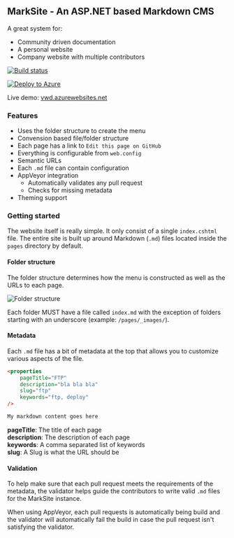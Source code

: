 ## MarkSite - An ASP.NET based Markdown CMS

A great system for:

- Community driven documentation
- A personal website
- Company website with multiple contributors

[![Build status](https://ci.appveyor.com/api/projects/status/os59p2cm7s2wk3sr?svg=true)](https://ci.appveyor.com/project/madskristensen/marksite)

[![Deploy to Azure](http://azuredeploy.net/deploybutton.png)](https://azuredeploy.net/)

Live demo: [vwd.azurewebsites.net](http://vwd.azurewebsites.net)

### Features

- Uses the folder structure to create the menu
- Convension based file/folder structure
- Each page has a link to `Edit this page on GitHub`
- Everything is configurable from `web.config`
- Semantic URLs
- Each `.md` file can contain configuration
- AppVeyor integration
	- Automatically validates any pull request
	- Checks for missing metadata
- Theming support


### Getting started

The website itself is really simple. It only consist of a single
`index.cshtml` file. The entire site is built up around Markdown (`.md`) files
located inside the `pages` directory by default.

#### Folder structure

The folder structure determines how the menu is constructed as well as the
URLs to each page.

![Folder structure](https://raw.githubusercontent.com/madskristensen/MarkSite/master/art/folder-structure.png)

Each folder MUST have a file called `index.md` with the exception of folders starting
with an underscore (example: `/pages/_images/`).

#### Metadata

Each `.md` file has a bit of metadata at the top that allows you to customize
various aspects of the file.

```HTML
<properties
	pageTitle="FTP"
	description="bla bla bla"
	slug="ftp"
	keywords="ftp, deploy"
/>

My markdown content goes here
```

__pageTitle__: The title of each page  
__description__: The description of each page  
__keywords__: A comma separated list of keywords  
__slug__: A Slug is what the URL should be

#### Validation

To help make sure that each pull request meets the requirements of the metadata,
the validator helps guide the contributors to write valid `.md` files for 
the MarkSite instance.

When using AppVeyor, each pull requests is automatically being build and the 
validator will automatically fail the build in case the pull request isn't
satisfying the validator.